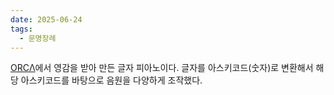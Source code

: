 ```yaml
---
date: 2025-06-24
tags:
  - 문명장례
---
```

[ORCΛ](https://100r.co/site/orca.html)에서 영감을 받아 만든 글자 피아노이다. 글자를 아스키코드(숫자)로 변환해서 해당 아스키코드를 바탕으로 음원을 다양하게 조작했다.